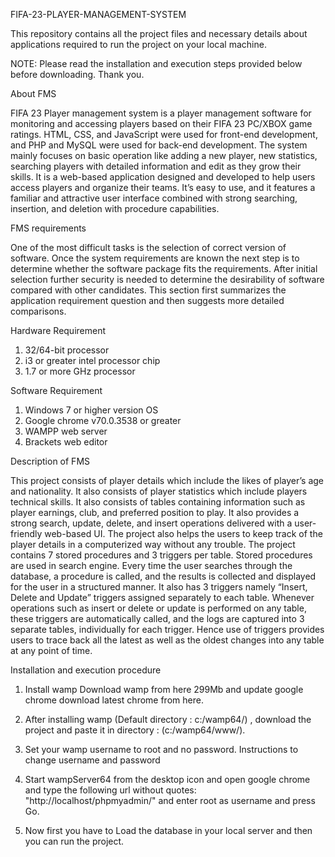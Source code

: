 FIFA-23-PLAYER-MANAGEMENT-SYSTEM

This repository contains all the project files and necessary details about applications required to run the project on your local machine.

NOTE: Please read the installation and execution steps provided below before downloading. Thank you.

About FMS

FIFA 23 Player management system is a player management software for monitoring and accessing players based on their FIFA 23 PC/XBOX game ratings. HTML, CSS, and JavaScript were used for front-end development, and PHP and MySQL were used for back-end development. The system mainly focuses on basic operation like adding a new player, new statistics, searching players with detailed information and edit as they grow their skills. It is a web-based application designed and developed to help users access players and organize their teams. It’s easy to use, and it features a familiar and attractive user interface combined with strong searching, insertion, and deletion with procedure capabilities.

FMS requirements

One of the most difficult tasks is the selection of correct version of software. Once the system requirements are known the next step is to determine whether the software package fits the requirements. After initial selection further security is needed to determine the desirability of software compared with other candidates. This section first summarizes the application requirement question and then suggests more detailed comparisons.

Hardware Requirement

1. 32/64-bit processor
2. i3 or greater intel processor chip
3. 1.7 or more GHz processor

Software Requirement

1. Windows 7 or higher version OS
2. Google chrome v70.0.3538 or greater
3. WAMPP web server
4. Brackets web editor

Description of FMS

This project consists of player details which include the likes of player’s age and nationality. It also consists of player statistics which include players technical skills. It also consists of tables containing information such as player earnings, club, and preferred position to play. It also provides a strong search, update, delete, and insert operations delivered with a user-friendly web-based UI. The project also helps the users to keep track of the player details in a computerized way without any trouble. The project contains 7 stored procedures and 3 triggers per table. Stored procedures are used in search engine. Every time the user searches through the database, a procedure is called, and the results is collected and displayed for the user in a structured manner. It also has 3 triggers namely “Insert, Delete and Update” triggers assigned separately to each table. Whenever operations such as insert or delete or update is performed on any table, these triggers are automatically called, and the logs are captured into 3 separate tables, individually for each trigger. Hence use of triggers provides users to trace back all the latest as well as the oldest changes into any table at any point of time.

Installation and execution procedure

1. Install wamp Download wamp from here 299Mb and update google chrome download latest chrome from here.

2. After installing wamp (Default directory : c:/wamp64/) , download the project and paste it in directory : (c:/wamp64/www/).

3. Set your wamp username to root and no password. Instructions to change username and password

4. Start wampServer64 from the desktop icon and open google chrome and type the following url without quotes: "http://localhost/phpmyadmin/" and enter root as username and press Go.

5. Now first you have to Load the database in your local server and then you can run the project.
